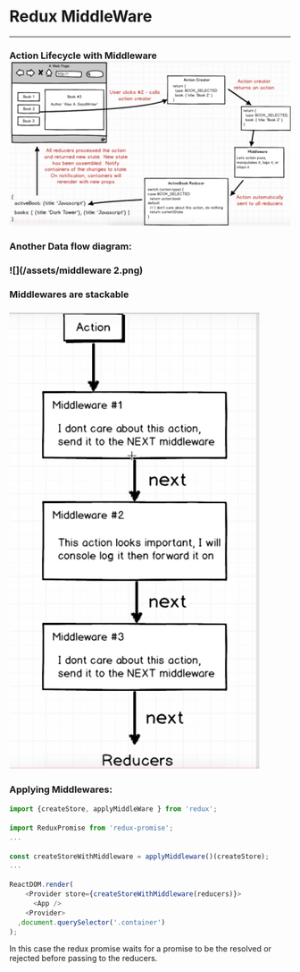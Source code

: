 # Redux MiddleWare

---

### Action Lifecycle with Middleware![](/assets/middleware.png)

### Another Data flow diagram:

### ![](/assets/middleware 2.png)

### Middlewares are stackable

### ![](/assets/middleware_stack.png)

### Applying Middlewares:

```js
import {createStore, applyMiddleWare } from 'redux';

import ReduxPromise from 'redux-promise';
...

const createStoreWithMiddleware = applyMiddleware()(createStore);
...

ReactDOM.render(
    <Provider store={createStoreWithMiddleware(reducers)}>
      <App />
    <Provider>  
  ,document.querySelector('.container')
);
```

In this case the redux promise waits for a promise to be the resolved or rejected before passing to the reducers. 
















